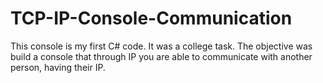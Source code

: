 # TCP-IP-Console-Communication
<p>This console is my first C# code. It was a college task.
The objective was build a console that through IP you are able to communicate with another person, having their IP.
</p>
